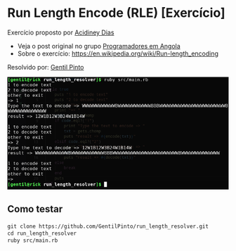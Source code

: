 # Run Length Encode (RLE) [Exercício]

Exercício proposto por [Acidiney Dias](https://github.com/acidiney)

* Veja o post original no grupo [Programadores em Angola](https://www.facebook.com/groups/Programadores.Angola/permalink/2279972112238372/)
* Sobre o exercício: https://en.wikipedia.org/wiki/Run-length_encoding

Resolvido por: [Gentil Pinto](https://github.com/GentilPinto)

![](rle.png)

## Como testar

```
git clone https://github.com/GentilPinto/run_length_resolver.git
cd run_length_resolver
ruby src/main.rb
```